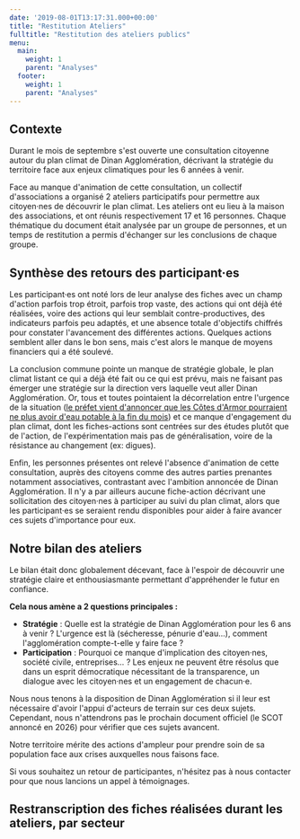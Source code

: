 ```yaml
---
date: '2019-08-01T13:17:31.000+00:00'
title: "Restitution Ateliers"
fulltitle: "Restitution des ateliers publics"
menu:
  main:
    weight: 1
    parent: "Analyses"
  footer:
    weight: 1
    parent: "Analyses"
---
```


## Contexte

Durant le mois de septembre s'est ouverte une consultation citoyenne autour du plan climat de Dinan Agglomération, décrivant la stratégie du territoire face aux enjeux climatiques pour les 6 années à venir.

Face au manque d'animation de cette consultation, un collectif d'associations a organisé 2 ateliers participatifs pour permettre aux citoyen·nes de découvrir le plan climat. Les ateliers ont eu lieu à la maison des associations, et ont réunis respectivement 17 et 16 personnes. Chaque thématique du document était analysée par un groupe de personnes, et un temps de restitution a permis d'échanger sur les conclusions de chaque groupe.

## Synthèse des retours des participant·es

Les participant·es ont noté lors de leur analyse des fiches avec un champ d'action parfois trop étroit, parfois trop vaste, des actions qui ont déjà été réalisées, voire des actions qui leur semblait contre-productives, des indicateurs parfois peu adaptés, et une absence totale d'objectifs chiffrés pour constater l'avancement des différentes actions. Quelques actions semblent aller dans le bon sens, mais c'est alors le manque de moyens financiers qui a été soulevé.

La conclusion commune pointe un manque de stratégie globale, le plan climat listant ce qui a déjà été fait ou ce qui est prévu, mais ne faisant pas émerger une stratégie sur la direction vers laquelle veut aller Dinan Agglomération. Or, tous et toutes pointaient la décorrelation entre l'urgence de la situation ([le préfet vient d'annoncer que les Côtes d'Armor pourraient ne plus avoir d'eau potable à la fin du mois](https://www.cotes-darmor.gouv.fr/Actualites/Alerte-majeure-sur-l-alimentation-en-eau-potable-du-departement-des-Cotes-d-Armor)) et ce manque d'engagement du plan climat, dont les fiches-actions sont centrées sur des études plutôt que de l'action, de l'expérimentation mais pas de généralisation, voire de la résistance au changement (ex: digues).

Enfin, les personnes présentes ont relevé l'absence d'animation de cette consultation, auprès des citoyens comme des autres parties prenantes notamment associatives, contrastant avec l'ambition annoncée de Dinan Agglomération. Il n'y a par ailleurs aucune fiche-action décrivant une sollicitation des citoyen·nes à participer au suivi du plan climat, alors que les participant·es se seraient rendu disponibles pour aider à faire avancer ces sujets d'importance pour eux.

## Notre bilan des ateliers

Le bilan était donc globalement décevant, face à l'espoir de découvrir une stratégie claire et enthousiasmante permettant d'appréhender le futur en confiance.

**Cela nous amène a 2 questions principales :**

- **Stratégie** : Quelle est la stratégie de Dinan Agglomération pour les 6 ans à venir ? L'urgence est là (sécheresse, pénurie d'eau…), comment l'agglomération compte-t-elle y faire face ?
- **Participation** : Pourquoi ce manque d'implication des citoyen·nes, société civile, entreprises… ? Les enjeux ne peuvent être résolus que dans un esprit démocratique nécessitant de la transparence, un dialogue avec les citoyen·nes et un engagement de chacun·e.

Nous nous tenons à la disposition de Dinan Agglomération si il leur est nécessaire d'avoir l'appui d'acteurs de terrain sur ces deux sujets. Cependant, nous n'attendrons pas le prochain document officiel (le SCOT annoncé en 2026) pour vérifier que ces sujets avancent.

Notre territoire mérite des actions d'ampleur pour prendre soin de sa population face aux crises auxquelles nous faisons face.

Si vous souhaitez un retour de participantes, n'hésitez pas à nous contacter pour que nous lancions un appel à témoignages.

## Restranscription des fiches réalisées durant les ateliers, par secteur